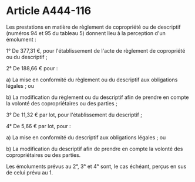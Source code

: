 # Article A444-116

<p>Les prestations en matière de règlement de copropriété ou de descriptif (numéros 94 et 95 du tableau 5) donnent lieu à la perception d'un émolument :</p><p>1° De 377,31 €, pour l'établissement de l'acte de règlement de copropriété ou du descriptif ;</p><p>2° De 188,66 € pour :</p><p>a) La mise en conformité du règlement ou du descriptif aux obligations légales ; ou</p><p>b) La modification du règlement ou du descriptif afin de prendre en compte la volonté des copropriétaires ou des parties ;</p><p>3° De 11,32 € par lot, pour l'établissement du descriptif ;</p><p>4° De 5,66 € par lot, pour :</p><p>a) La mise en conformité du descriptif aux obligations légales ; ou</p><p>b) La modification du descriptif afin de prendre en compte la volonté des copropriétaires ou des parties.</p><p>Les émoluments prévus au 2°, 3° et 4° sont, le cas échéant, perçus en sus de celui prévu au 1.</p>